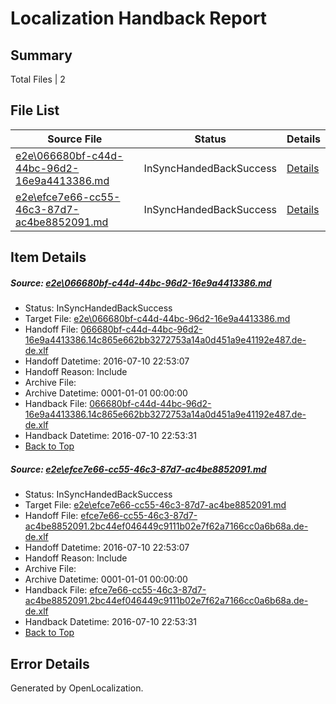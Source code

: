 # <a name='report-top'></a> Localization Handback Report

## Summary
 Total Files | 2

## File List
 Source File | Status | Details 
 ----------- | ------ | ------- 
 [e2e\066680bf-c44d-44bc-96d2-16e9a4413386.md](https://github.com/OpenLocalizationTestOrg/oltest/blob/60811f56c0e6c3a113e19ca74a1ca51f9cfa5b5e/e2e/066680bf-c44d-44bc-96d2-16e9a4413386.md) | InSyncHandedBackSuccess | [Details](#fcdc23819e8760541eef146225aaa7da746908b91)
 [e2e\efce7e66-cc55-46c3-87d7-ac4be8852091.md](https://github.com/OpenLocalizationTestOrg/oltest/blob/60811f56c0e6c3a113e19ca74a1ca51f9cfa5b5e/e2e/efce7e66-cc55-46c3-87d7-ac4be8852091.md) | InSyncHandedBackSuccess | [Details](#95127d16c5985b91a6b99972ddc38488e0cafc5d2)

## Item Details
##### <a name='fcdc23819e8760541eef146225aaa7da746908b91'></a> Source: [e2e\066680bf-c44d-44bc-96d2-16e9a4413386.md](https://github.com/OpenLocalizationTestOrg/oltest/blob/60811f56c0e6c3a113e19ca74a1ca51f9cfa5b5e/e2e/066680bf-c44d-44bc-96d2-16e9a4413386.md)
* Status: InSyncHandedBackSuccess
* Target File: [e2e\066680bf-c44d-44bc-96d2-16e9a4413386.md](https://github.com/OpenLocalizationTestOrg/oltest-dede-fly/blob/5bf86b6bd1dbf3571915eb26a0def9483efad11e/e2e/066680bf-c44d-44bc-96d2-16e9a4413386.md)
* Handoff File: [066680bf-c44d-44bc-96d2-16e9a4413386.14c865e662bb3272753a14a0d451a9e41192e487.de-de.xlf](https://github.com/OpenLocalizationTestOrg/olhandoff-e2e/blob/058faff5c20cd295a8b4956c1354aee64023570d/ol-handoff/OpenLocalizationTestOrg/oltest-dede-fly/ci/ht/066680bf-c44d-44bc-96d2-16e9a4413386.14c865e662bb3272753a14a0d451a9e41192e487.de-de.xlf)
* Handoff Datetime: 2016-07-10 22:53:07
* Handoff Reason: Include
* Archive File: 
* Archive Datetime: 0001-01-01 00:00:00
* Handback File: [066680bf-c44d-44bc-96d2-16e9a4413386.14c865e662bb3272753a14a0d451a9e41192e487.de-de.xlf](https://github.com/OpenLocalizationTestOrg/olhandback-e2e/blob/683fdfa9f5bd77bd6f9928f101f9d48bdac9b09a/ol-handback/OpenLocalizationTestOrg/oltest-dede-fly/ci/ht/066680bf-c44d-44bc-96d2-16e9a4413386.14c865e662bb3272753a14a0d451a9e41192e487.de-de.xlf)
* Handback Datetime: 2016-07-10 22:53:31
* [Back to Top](#report-top)

##### <a name='95127d16c5985b91a6b99972ddc38488e0cafc5d2'></a> Source: [e2e\efce7e66-cc55-46c3-87d7-ac4be8852091.md](https://github.com/OpenLocalizationTestOrg/oltest/blob/60811f56c0e6c3a113e19ca74a1ca51f9cfa5b5e/e2e/efce7e66-cc55-46c3-87d7-ac4be8852091.md)
* Status: InSyncHandedBackSuccess
* Target File: [e2e\efce7e66-cc55-46c3-87d7-ac4be8852091.md](https://github.com/OpenLocalizationTestOrg/oltest-dede-fly/blob/5bf86b6bd1dbf3571915eb26a0def9483efad11e/e2e/efce7e66-cc55-46c3-87d7-ac4be8852091.md)
* Handoff File: [efce7e66-cc55-46c3-87d7-ac4be8852091.2bc44ef046449c9111b02e7f62a7166cc0a6b68a.de-de.xlf](https://github.com/OpenLocalizationTestOrg/olhandoff-e2e/blob/058faff5c20cd295a8b4956c1354aee64023570d/ol-handoff/OpenLocalizationTestOrg/oltest-dede-fly/ci/ht/efce7e66-cc55-46c3-87d7-ac4be8852091.2bc44ef046449c9111b02e7f62a7166cc0a6b68a.de-de.xlf)
* Handoff Datetime: 2016-07-10 22:53:07
* Handoff Reason: Include
* Archive File: 
* Archive Datetime: 0001-01-01 00:00:00
* Handback File: [efce7e66-cc55-46c3-87d7-ac4be8852091.2bc44ef046449c9111b02e7f62a7166cc0a6b68a.de-de.xlf](https://github.com/OpenLocalizationTestOrg/olhandback-e2e/blob/683fdfa9f5bd77bd6f9928f101f9d48bdac9b09a/ol-handback/OpenLocalizationTestOrg/oltest-dede-fly/ci/ht/efce7e66-cc55-46c3-87d7-ac4be8852091.2bc44ef046449c9111b02e7f62a7166cc0a6b68a.de-de.xlf)
* Handback Datetime: 2016-07-10 22:53:31
* [Back to Top](#report-top)


## Error Details

Generated by OpenLocalization.
